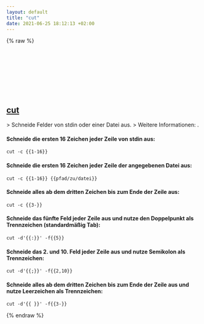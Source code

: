 ```yaml
---
layout: default
title: "cut"
date: 2021-06-25 18:12:13 +02:00
---
```

{% raw %}
<h2 id="cut">
  <a href="/de/common/cut.html">cut</a> <a href="#cut"><svg class="icon">
    <use href="/assets/images/unicode_sprite.svg#link" />
  </svg></a>
</h2>
> Schneide Felder von stdin oder einer Datei aus.
> Weitere Informationen: <https://www.gnu.org/software/coreutils/cut>.

#### Schneide die ersten 16 Zeichen jeder Zeile von stdin aus:
```shell
cut -c {{1-16}}
```
#### Schneide die ersten 16 Zeichen jeder Zeile der angegebenen Datei aus:
```shell
cut -c {{1-16}} {{pfad/zu/datei}}
```
#### Schneide alles ab dem dritten Zeichen bis zum Ende der Zeile aus:
```shell
cut -c {{3-}}
```
#### Schneide das fünfte Feld jeder Zeile aus und nutze den Doppelpunkt als Trennzeichen (standardmäßig Tab):
```shell
cut -d'{{:}}' -f{{5}}
```
#### Schneide das 2. und 10. Feld jeder Zeile aus und nutze Semikolon als Trennzeichen:
```shell
cut -d'{{;}}' -f{{2,10}}
```
#### Schneide alles ab dem dritten Zeichen bis zum Ende der Zeile aus und nutze Leerzeichen als Trennzeichen:
```shell
cut -d'{{ }}' -f{{3-}}
```
{% endraw %}
